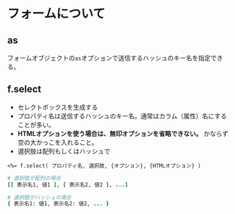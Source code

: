 # フォームについて

## as
フォームオブジェクトの`as`オプションで送信するハッシュのキー名を指定できる。

## f.select
- セレクトボックスを生成する
- プロパティ名は送信するハッシュのキー名。通常はカラム（属性）名にすることが多い。
-  **HTMLオプションを使う場合は、無印オプションを省略できない。** かならず空の大かっこを入れること。
- 選択肢は配列もしくはハッシュで
```erb
<%= f.select( プロパティ名, 選択肢, {オプション}, {HTMLオプション} )
```
```rb
# 選択肢が配列の場合
[[ 表示名1, 値1 ], [ 表示名2, 値2 ], ...]

# 選択肢がハッシュの場合
{ 表示名1: 値1, 表示名2: 値2, ... }
```